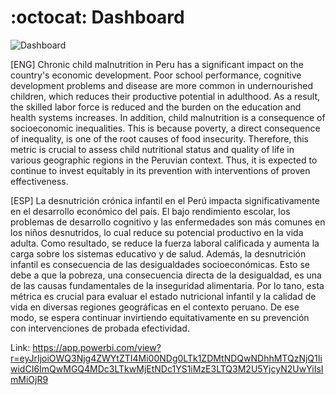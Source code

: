 # :octocat: Dashboard
![Dashboard](https://github.com/user-attachments/assets/2cb1aeab-88d7-4fb4-ade7-aa545846bdd0)

[ENG] Chronic child malnutrition in Peru has a significant impact on the country's economic development. Poor school performance, cognitive development problems and disease are more common in undernourished children, which reduces their productive potential in adulthood. As a result, the skilled labor force is reduced and the burden on the education and health systems increases. In addition, child malnutrition is a consequence of socioeconomic inequalities. This is because poverty, a direct consequence of inequality, is one of the root causes of food insecurity. Therefore, this metric is crucial to assess child nutritional status and quality of life in various geographic regions in the Peruvian context. Thus, it is expected to continue to invest equitably in its prevention with interventions of proven effectiveness. 

[ESP] La desnutrición crónica infantil en el Perú impacta significativamente en el desarrollo económico del país. El bajo rendimiento escolar, los problemas de desarrollo cognitivo y las enfermedades son más comunes en los niños desnutridos, lo cual reduce su potencial productivo en la vida adulta. Como resultado, se reduce la fuerza laboral calificada y aumenta la carga sobre los sistemas educativo y de salud. Además, la desnutrición infantil es consecuencia de las desigualdades socioeconómicas. Esto se debe a que la pobreza, una consecuencia directa de la desigualdad, es una de las causas fundamentales de la inseguridad alimentaria. Por lo tano, esta métrica es crucial para evaluar el estado nutricional infantil y la calidad de vida en diversas regiones geográficas en el contexto peruano. De ese modo, se espera continuar invirtiendo equitativamente en su prevención con intervenciones de probada efectividad. 

Link:
https://app.powerbi.com/view?r=eyJrIjoiOWQ3Njg4ZWYtZTI4Mi00NDg0LTk1ZDMtNDQwNDhhMTQzNjQ1IiwidCI6ImQwMGQ4MDc3LTkwMjEtNDc1YS1iMzE3LTQ3M2U5YjcyN2UwYiIsImMiOjR9
